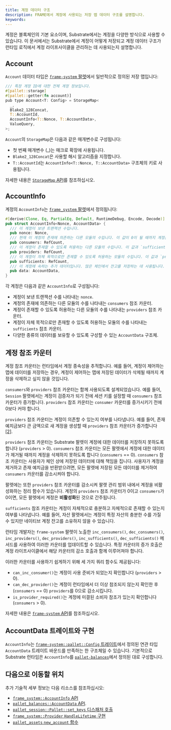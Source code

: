 ```yaml
---
title: 계정 데이터 구조
description: FRAME에서 계정에 사용되는 저장 맵 데이터 구조를 설명합니다.
keywords:
---
```


계정은 블록체인의 기본 요소이며, Substrate에서는 계정을 다양한 방식으로 사용할 수 있습니다.
이 문서에서는 Substrate에서 계정이 어떻게 저장되고 계정 데이터 구조가 런타임 로직에서 계정 라이프사이클을 관리하는 데 사용되는지 설명합니다.

## Account

`Account` 데이터 타입은 [`frame-system` 팔렛](https://paritytech.github.io/substrate/master/src/frame_system/lib.rs.html#530)에서 일반적으로 정의된 저장 맵입니다:

```rust
/// 특정 계정 ID에 대한 전체 계정 정보입니다.
#[pallet::storage]
#[pallet::getter(fn account)]
pub type Account<T: Config> = StorageMap<
  _,
  Blake2_128Concat,
  T::AccountId,
  AccountInfo<T::Nonce, T::AccountData>,
  ValueQuery,
>;
```

`Account`의 `StorageMap`은 다음과 같은 매개변수로 구성됩니다:

- 첫 번째 매개변수 (\_)는 매크로 확장에 사용됩니다.
- `Blake2_128Concat`은 사용할 해시 알고리즘을 지정합니다.
- `T::AccountId`는 `AccountInfo<T::Nonce, T::AccountData>` 구조체의 키로 사용됩니다.

자세한 내용은 [`StorageMap` API](https://paritytech.github.io/substrate/master/frame_support/storage/types/struct.StorageMap.html#impl)를 참조하십시오.

## AccountInfo

계정의 `AccountInfo`는 [`frame_system` 팔렛](https://paritytech.github.io/substrate/master/src/frame_system/lib.rs.html#788-803)에서 정의됩니다:

```rust
#[derive(Clone, Eq, PartialEq, Default, RuntimeDebug, Encode, Decode)]
pub struct AccountInfo<Nonce, AccountData> {
  /// 이 계정이 보낸 트랜잭션 수입니다.
  pub nonce: Nonce,
  /// 현재 이 계정의 존재에 의존하는 다른 모듈의 수입니다. 이 값이 0이 될 때까지 계정을 삭제할 수 없습니다.
  pub consumers: RefCount,
  /// 이 계정이 존재할 수 있도록 허용하는 다른 모듈의 수입니다. 이 값과 `sufficients`가 모두 0이 될 때까지 계정을 삭제할 수 없습니다.
  pub providers: RefCount,
  /// 이 계정이 자체 목적으로만 존재할 수 있도록 허용하는 모듈의 수입니다. 이 값과 `providers`가 모두 0이 될 때까지 계정을 삭제할 수 없습니다.
  pub sufficients: RefCount,
  /// 이 계정에 속하는 추가 데이터입니다. 많은 체인에서 잔고를 저장하는 데 사용됩니다.
  pub data: AccountData,
}
```

각 계정은 다음과 같은 `AccountInfo`로 구성됩니다:

- 계정이 보낸 트랜잭션 수를 나타내는 `nonce`.
- 계정의 존재에 의존하는 다른 모듈의 수를 나타내는 `consumers` 참조 카운터.
- 계정이 존재할 수 있도록 허용하는 다른 모듈의 수를 나타내는 `providers` 참조 카운터.
- 계정이 자체 목적으로만 존재할 수 있도록 허용하는 모듈의 수를 나타내는 `sufficients` 참조 카운터.
- 다양한 종류의 데이터를 보유할 수 있도록 구성할 수 있는 `AccountData` 구조체.

## 계정 참조 카운터

계정 참조 카운터는 런타임에서 계정 종속성을 추적합니다.
예를 들어, 계정이 제어하는 맵에 데이터를 저장하는 경우, 계정이 제어하는 맵에 저장된 데이터가 삭제될 때까지 계정을 삭제하고 싶지 않을 것입니다.

`consumers`와 `providers` 참조 카운터는 함께 사용되도록 설계되었습니다.
예를 들어, `Session` 팔렛에서는 계정이 검증자가 되기 전에 세션 키를 설정할 때 `consumers` 참조 카운터가 증가합니다.
`providers` 참조 카운터는 `consumer` 카운터를 증가시키기 전에 0보다 커야 합니다.

`providers` 참조 카운터는 계정이 의존할 수 있는지 여부를 나타냅니다.
예를 들어, 존재 예치금보다 큰 금액으로 새 계정을 생성할 때 `providers` 참조 카운터가 증가합니다 [[2]](#ref-system-created).

`providers` 참조 카운터는 Substrate 팔렛이 계정에 대한 데이터를 저장하지 못하도록 합니다 (`providers` > 0).
`consumers` 참조 카운터는 모든 팔렛에서 계정에 대한 데이터가 제거될 때까지 계정을 삭제하지 못하도록 합니다 (`consumers` == 0).
`consumers` 참조 카운터는 사용자가 체인 상에 저장된 데이터에 대해 책임을 집니다.
사용자가 계정을 제거하고 존재 예치금을 반환받으려면, 모든 팔렛에 저장된 모든 데이터를 제거하여 `consumers` 카운터를 감소시켜야 합니다.

팔렛에는 또한 `providers` 참조 카운터를 감소시켜 팔렛 관리 범위 내에서 계정을 비활성화하는 정리 함수가 있습니다.
계정의 `providers` 참조 카운터가 0이고 `consumers`가 0이면, 모든 팔렛에서 계정은 **비활성화**된 것으로 간주됩니다.

`sufficients` 참조 카운터는 계정이 자체적으로 충분하고 자체적으로 존재할 수 있는지 여부를 나타냅니다.
예를 들어, 자산 팔렛에서는 계정이 특정 자산의 충분한 수를 가질 수 있지만 네이티브 계정 잔고를 소유하지 않을 수 있습니다.

런타임 개발자는 `frame-system` 팔렛이 노출한 `inc_consumers()`, `dec_consumers()`, `inc_providers()`, `dec_providers()`, `inc_sufficients()`, `dec_sufficients()` 메서드를 사용하여 이러한 카운터를 업데이트할 수 있습니다.
특정 카운터의 증가 호출은 계정 라이프사이클에서 해당 카운터의 감소 호출과 함께 이루어져야 합니다.

이러한 카운터를 사용하기 쉽게하기 위해 세 가지 쿼리 함수도 제공됩니다:

- `can_inc_consumer()`는 계정이 사용 준비가 되었는지 확인합니다 (`providers` > 0).
- `can_dec_provider()`는 계정이 런타임에서 더 이상 참조되지 않는지 확인한 후 (`consumers` == 0) `providers`를 0으로 감소시킵니다.
- `is_provider_required()`는 계정에 미결된 소비자 참조가 있는지 확인합니다 (`consumers` > 0).

자세한 내용은 [`frame-system` API](https://paritytech.github.io/substrate/master/frame_system/pallet/struct.Pallet.html#impl-11)를 참조하십시오.

## AccountData 트레이트와 구현

`AccountInfo`는 [`frame-system::pallet::Config` 트레이트](https://paritytech.github.io/substrate/master/frame_system/pallet/trait.Config.html#associatedtype.AccountData)에서 정의된 연관 타입 `AccountData` 트레이트 바운드를 만족하는 한 구조체일 수 있습니다.
기본적으로 Substrate 런타임은 `AccountInfo`를 [`pallet-balances`](https://paritytech.github.io/substrate/master/pallet_balances/struct.AccountData.html)에서 정의된 대로 구성합니다.

## 다음으로 이동할 위치

추가 기술적 세부 정보는 다음 리소스를 참조하십시오:

- [`frame_system::AccountInfo` API](https://paritytech.github.io/substrate/master/frame_system/struct.AccountInfo.html)
- [`pallet_balances::AccountData` API](https://paritytech.github.io/substrate/master/pallet_balances/struct.AccountData.html).
- [`pallet_session::Pallet::set_keys` 디스패처 호출](https://paritytech.github.io/substrate/master/src/pallet_session/lib.rs.html#508-571)
- [`frame_system::Provider` `HandleLifetime` 구현](https://paritytech.github.io/substrate/master/src/frame_system/lib.rs.html#1549-1561)
- [`pallet_assets` `new_account` 함수](https://paritytech.github.io/substrate/master/src/pallet_assets/functions.rs.html#46-61)